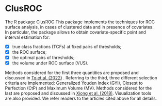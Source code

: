 # ClusROC
The R package ClusROC
This package implements the techniques for ROC surface analysis, in cases of clustered data and in presence of covariates. In particular, the package allows to obtain covariate-specific point and interval estimation for:

  - [x] true class fractions (TCFs) at fixed pairs of thresholds;
  - [x] the ROC surface;
  - [x] the optimal pairs of thresholds;
  - [x] the volume under ROC surface (VUS).
  
Methods considered for the first three quantities are proposed and discussed in [To et al. (2022)](https://journals.sagepub.com/doi/full/10.1177/09622802221089029) . Referring to the third, three  different selection criteria are implemented: Generalized Youden Index (GYI), Closest to Perfection (CtP) and Maximum Volume (MV). Methods considered for the last are proposed and discussed in [Xiong et al. (2018)](https://journals.sagepub.com/doi/full/10.1177/0962280217742539). Visualization tools are also provided. We refer readers to the articles cited above for all details.

